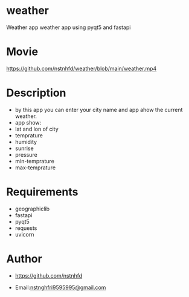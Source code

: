 # weather
Weather app
weather app using pyqt5 and fastapi
# Movie
https://github.com/nstnhfd/weather/blob/main/weather.mp4

# Description
- by this app you can enter your city name and app ahow the current weather.
- app show:
- lat and lon of city 
- temprature
- humidity
- sunrise
- pressure
- min-temprature
- max-temprature
# Requirements
- geographiclib
- fastapi
- pyqt5
- requests
- uvicorn
# Author
- https://github.com/nstnhfd
* Email:nstnghfri9595995@gmail.com
